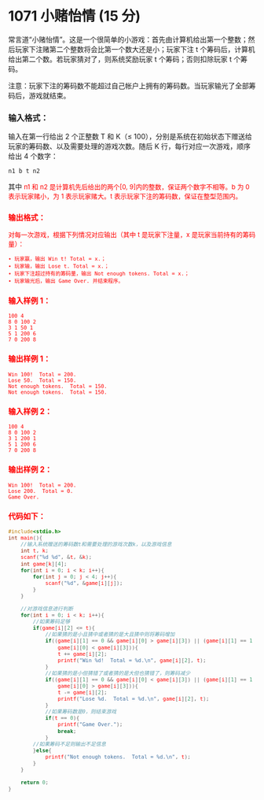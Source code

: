 # 1071 小赌怡情 (15 分)
常言道“小赌怡情”。这是一个很简单的小游戏：首先由计算机给出第一个整数；然后玩家下注赌第二个整数将会比第一个数大还是小；玩家下注 t 个筹码后，计算机给出第二个数。若玩家猜对了，则系统奖励玩家 t 个筹码；否则扣除玩家 t 个筹码。

注意：玩家下注的筹码数不能超过自己帐户上拥有的筹码数。当玩家输光了全部筹码后，游戏就结束。
### 输入格式：
输入在第一行给出 2 个正整数 T 和 K（≤ 100），分别是系统在初始状态下赠送给玩家的筹码数、以及需要处理的游戏次数。随后 K 行，每行对应一次游戏，顺序给出 4 个数字：
```
n1 b t n2
```
其中 <font color="red" size="2px">n1 和 <font color="red" size="2px">n2 是计算机先后给出的两个[0, 9]内的整数，保证两个数字不相等。<font color="red" size="2px">b 为 0 表示玩家赌<font color="red" size="2px">小，为 1 表示玩家赌<font color="red" size="2px">大。<font color="red" size="2px">t 表示玩家下注的筹码数，保证在整型范围内。
### 输出格式：
对每一次游戏，根据下列情况对应输出（其中 t 是玩家下注量，x 是玩家当前持有的筹码量）：
```
• 玩家赢，输出 Win t! Total = x.；
• 玩家输，输出 Lose t. Total = x.；
• 玩家下注超过持有的筹码量，输出 Not enough tokens. Total = x.；
• 玩家输光后，输出 Game Over. 并结束程序。
```
### 输入样例 1：
```
100 4
8 0 100 2
3 1 50 1
5 1 200 6
7 0 200 8
```
### 输出样例 1：
```
Win 100!  Total = 200.
Lose 50.  Total = 150.
Not enough tokens.  Total = 150.
Not enough tokens.  Total = 150.
```
### 输入样例 2：
```
100 4
8 0 100 2
3 1 200 1
5 1 200 6
7 0 200 8
```
### 输出样例 2：
```
Win 100!  Total = 200.
Lose 200.  Total = 0.
Game Over.
```
### 代码如下：
```c
#include<stdio.h>
int main(){
    //输入系统赠送的筹码数t和需要处理的游戏次数k，以及游戏信息 
    int t, k;
    scanf("%d %d", &t, &k);
    int game[k][4];
    for(int i = 0; i < k; i++){
        for(int j = 0; j < 4; j++){
            scanf("%d", &game[i][j]);
        }
    }
    
    //对游戏信息进行判断 
    for(int i = 0; i < k; i++){
        //如果筹码足够 
        if(game[i][2] <= t){
            //如果猜的是小且猜中或者猜的是大且猜中则将筹码增加 
            if((game[i][1] == 0 && game[i][0] > game[i][3]) || (game[i][1] == 1 &&
                game[i][0] < game[i][3])){
                t += game[i][2];
                printf("Win %d!  Total = %d.\n", game[i][2], t);
            }
            //如果猜的是小但猜错了或者猜的是大但也猜错了，则筹码减少 
            if((game[i][1] == 0 && game[i][0] < game[i][3]) || (game[i][1] == 1 &&
                game[i][0] > game[i][3])){
                t -= game[i][2];
                printf("Lose %d.  Total = %d.\n", game[i][2], t);
            }
            //如果筹码数是0，则结束游戏 
            if(t == 0){
                printf("Game Over.");
                break;
            }
        //如果筹码不足则输出不足信息 
        }else{
            printf("Not enough tokens.  Total = %d.\n", t);
        }
    }
    
    return 0;
}
```